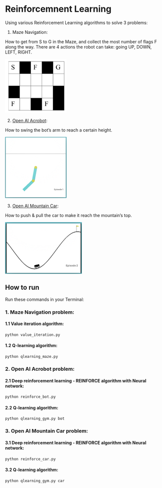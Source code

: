 # Reinforcemnent Learning

Using various Reinforcement Learning algorithms to solve 3 problems: 

1) Maze Navigation: 

How to get from S to G in the Maze, and collect the most number of flags F along the way. There are 4 actions the robot can take: going UP, DOWN, LEFT, RIGHT.

<img src="images/maze.png" width="200px">

2) [Open AI Acrobot](https://gym.openai.com/envs/Acrobot-v1/): 

How to swing the bot’s arm to reach a certain height.

<img src="images/acrobot.png" width="200px">

3) [Open AI Mountain Car](https://gym.openai.com/envs/MountainCar-v0/): 

How to push & pull the car to make it reach the mountain’s top.

<img src="images/car.png" width="250px">

## How to run

Run these commands in your Terminal:

### 1. Maze Navigation problem:

#### 1.1 Value iteration algorithm:

    python value_iteration.py

#### 1.2 Q-learning algorithm: 

    python qlearning_maze.py

### 2. Open AI Acrobot problem:

#### 2.1 Deep reinforcement learning - REINFORCE algorithm with Neural network:

    python reinforce_bot.py

#### 2.2 Q-learning algorithm:

    python qlearning_gym.py bot


### 3. Open AI Mountain Car problem:

#### 3.1 Deep reinforcement learning - REINFORCE algorithm with Neural network:

    python reinforce_car.py

#### 3.2 Q-learning algorithm:

    python qlearning_gym.py car
